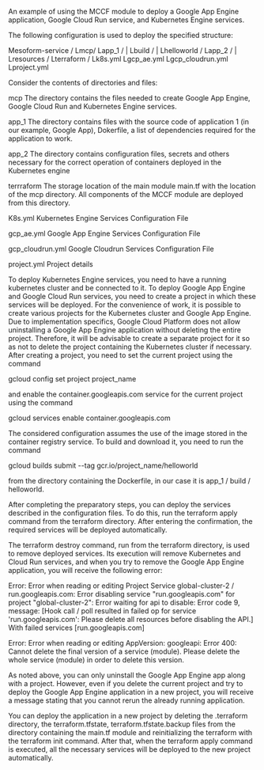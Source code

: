An example of using the MCCF module to deploy a Google App Engine application, Google Cloud Run service, and Kubernetes Engine services.

The following configuration is used to deploy the specified structure:

Mesoform-service /
  Lmcp/
  Lapp_1 /
  |  Lbuild /
  |    Lhelloworld /
  Lapp_2 /
  |  Lresources /
  Lterraform /
  Lk8s.yml
  Lgcp_ae.yml
  Lgcp_cloudrun.yml
  Lproject.yml

Consider the contents of directories and files:

mcp
The directory contains the files needed to create Google App Engine, Google Cloud Run and Kubernetes Engine services.

app_1
The directory contains files with the source code of application 1 (in our example, Google App), Dokerfile, a list of dependencies required for the application to work.

app_2
The directory contains configuration files, secrets and others necessary for the correct operation of containers deployed in the Kubernetes engine

terrraform
The storage location of the main module main.tf with the location of the mcp directory. All components of the MCCF module are deployed from this directory.

K8s.yml
Kubernetes Engine Services Configuration File

gcp_ae.yml
Google App Engine Services Configuration File

gcp_cloudrun.yml
Google Cloudrun Services Configuration File

project.yml
Project details


To deploy Kubernetes Engine services, you need to have a running kubernetes cluster and be connected to it. To deploy Google App Engine and Google Cloud Run services, you need to create a project in which these services will be deployed. For the convenience of work, it is possible to create various projects for the Kubernetes cluster and Google App Engine. Due to implementation specifics, Google Cloud Platform does not allow uninstalling a Google App Engine application without deleting the entire project. Therefore, it will be advisable to create a separate project for it so as not to delete the project containing the Kubernetes cluster if necessary. After creating a project, you need to set the current project using the command

gcloud config set project project_name

and enable the container.googleapis.com service for the current project using the command

gcloud services enable container.googleapis.com

The considered configuration assumes the use of the image stored in the container registry service. To build and download it, you need to run the command

gcloud builds submit --tag gcr.io/project_name/helloworld

from the directory containing the Dockerfile, in our case it is app_1 / build / helloworld.

After completing the preparatory steps, you can deploy the services described in the configuration files. To do this, run the terraform apply command from the terraform directory. After entering the confirmation, the required services will be deployed automatically.

The terraform destroy command, run from the terraform directory, is used to remove deployed services. Its execution will remove Kubernetes and Cloud Run services, and when you try to remove the Google App Engine application, you will receive the following error:

Error: Error when reading or editing Project Service global-cluster-2 / run.googleapis.com: Error disabling service "run.googleapis.com" for project "global-cluster-2": Error waiting for api to disable: Error code 9, message: [Hook call / poll resulted in failed op for service 'run.googleapis.com': Please delete all resources before disabling the API.] With failed services [run.googleapis.com]

Error: Error when reading or editing AppVersion: googleapi: Error 400: Cannot delete the final version of a service (module). Please delete the whole service (module) in order to delete this version.


As noted above, you can only uninstall the Google App Engine app along with a project. However, even if you delete the current project and try to deploy the Google App Engine application in a new project, you will receive a message stating that you cannot rerun the already running application.

You can deploy the application in a new project by deleting the .terraform directory, the terraform.tfstate, terraform.tfstate.backup files from the directory containing the main.tf module and reinitializing the terraform with the terraform init command. After that, when the terraform apply command is executed, all the necessary services will be deployed to the new project automatically.
